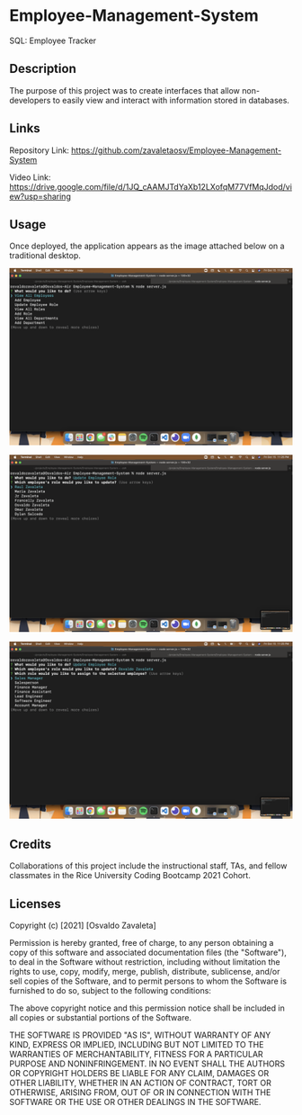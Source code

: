 # Employee-Management-System
SQL: Employee Tracker
## Description

The purpose of this project was to create interfaces that allow non-developers to easily view and interact with information stored in databases.

## Links

Repository Link: https://github.com/zavaletaosv/Employee-Management-System

Video Link: https://drive.google.com/file/d/1JQ_cAAMJTdYaXb12LXofqM77VfMqJdod/view?usp=sharing
## Usage

Once deployed, the application appears as the image attached below on a traditional desktop.

<img
src="./images/ss1.png"
alt="A screenshot of the terminal" />

<img
src="./images/ss2.png"
alt="A screenshot of the terminal" />

<img
src="./images/ss3.png"
alt="A screenshot of the terminal" />

## Credits

Collaborations of this project include the instructional staff, TAs, and fellow classmates in the Rice University Coding Bootcamp 2021 Cohort.

## Licenses

Copyright (c) [2021] [Osvaldo Zavaleta]

Permission is hereby granted, free of charge, to any person obtaining a copy of this software and associated documentation files (the "Software"), to deal in the Software without restriction, including without limitation the rights to use, copy, modify, merge, publish, distribute, sublicense, and/or sell copies of the Software, and to permit persons to whom the Software is furnished to do so, subject to the following conditions:

The above copyright notice and this permission notice shall be included in all copies or substantial portions of the Software.

THE SOFTWARE IS PROVIDED "AS IS", WITHOUT WARRANTY OF ANY KIND, EXPRESS OR IMPLIED, INCLUDING BUT NOT LIMITED TO THE WARRANTIES OF MERCHANTABILITY, FITNESS FOR A PARTICULAR PURPOSE AND NONINFRINGEMENT. IN NO EVENT SHALL THE AUTHORS OR COPYRIGHT HOLDERS BE LIABLE FOR ANY CLAIM, DAMAGES OR OTHER LIABILITY, WHETHER IN AN ACTION OF CONTRACT, TORT OR OTHERWISE, ARISING FROM, OUT OF OR IN CONNECTION WITH THE SOFTWARE OR THE USE OR OTHER DEALINGS IN THE SOFTWARE.


